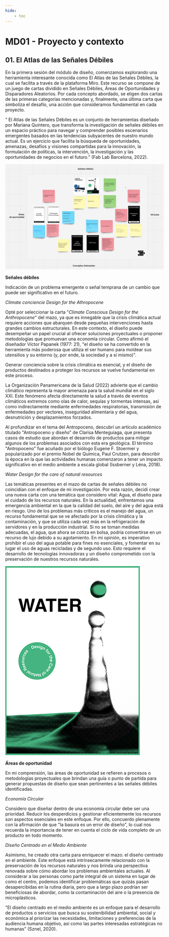 ```yaml
---
hide:
    - toc
---
```


# MD01 - Proyecto y contexto

## 01.  El Atlas de las Señales Débiles

En la primera sesión del módulo de diseño, comenzamos explorando una  herramienta interesante conocida como El Atlas de las Señales Débiles, la cual se facilita a través de la plataforma Miro. Este recurso se compone de un juego de cartas dividido en Señales Débiles, Áreas de Oportunidades y Disparadores Aleatorios. Por cada concepto abordado, se eligen dos cartas de las primeras categorías mencionadas y, finalmente, una última carta que simboliza el desafío, una acción que consideramos fundamental en cada proyecto.

“ El Atlas de las Señales Débiles es un conjunto de herramientas diseñado por Mariana Quintero, que transforma la investigación de señales débiles en un espacio práctico para navegar y comprender posibles escenarios emergentes basados ​​en las tendencias subyacentes de nuestro mundo actual. Es un ejercicio que facilita la búsqueda de oportunidades, amenazas, desafíos y visiones compartidas para la innovación, la formulación de políticas, la intervención, la investigación y las oportunidades de negocios en el futuro.” (Fab Lab Barcelona, 2022).

![Proyecto aguas grises](../images/MD01/captura_tableromiro_22_04_clase1.png)


**Señales débiles**

Indicación de un problema emergente o señal temprana de un cambio que puede ser significativo en el futuro. 


_Climate conciencie_
_Design for the Athropocene_

Opté por seleccionar la carta "_Climate Conscious Design for the Anthropocene_" del mazo, ya que es innegable que la crisis climática actual requiere acciones que abarquen desde pequeñas intervenciones hasta grandes cambios estructurales. En este contexto, el diseño puede desempeñar un papel crucial al ofrecer soluciones proyectuales o proponer metodologías que promuevan una economía circular. Como afirmó el diseñador Víctor Papanek (1977: 21), "el diseño se ha convertido en la herramienta más poderosa que utiliza el ser humano para moldear sus utensilios y su entorno (y, por ende, la sociedad y a sí mismo)".

Generar conciencia sobre la crisis climática es esencial, y el diseño de productos destinados a proteger los recursos se vuelve fundamental en este proceso.

La Organización Panamericana de la Salud (2022) advierte que el cambio climático representa la mayor amenaza para la salud mundial en el siglo XXI. Este fenómeno afecta directamente la salud a través de eventos climáticos extremos como olas de calor, sequías y tormentas intensas, así como indirectamente mediante enfermedades respiratorias, transmisión de enfermedades por vectores, inseguridad alimentaria y del agua, desnutrición y desplazamientos forzados.

Al profundizar en el tema del Antropoceno, descubrí un artículo académico titulado "Antropoceno y diseño" de Clarisa Menteguiaga, que presenta casos de estudio que abordan el desarrollo de productos para mitigar algunos de los problemas asociados con esta era geológica. El término "Antropoceno" fue acuñado por el biólogo Eugene F. Stoermer y popularizado por el premio Nobel de Química, Paul Crutzen, para describir la época en la que las actividades humanas comenzaron a tener un impacto significativo en el medio ambiente a escala global (Issberner y Léna, 2018).


_Water_ 
_Design for the care of natural resources_

<div class="container_about">
        <!-- Div izquierdo con texto y botón -->
        <div class="left-div">
            <p>Las temáticas presentes en el mazo de cartas de señales débiles no coincidían con el enfoque de mi investigación. Por esta razón, decidí crear una nueva carta con una temática que considero vital: Agua, el diseño para el cuidado de los recursos naturales. En la actualidad, enfrentamos una emergencia ambiental en la que la calidad del suelo, del aire y del agua está en riesgo. Uno de los problemas más críticos es el manejo del agua, un recurso fundamental que se ve afectado por la crisis climática y la contaminación, y que se utiliza cada vez más en la refrigeración de servidores y en la producción industrial. Si no se toman medidas adecuadas, el agua, que ahora se cotiza en bolsa, podría convertirse en un recurso de lujo debido a su agotamiento. En mi opinión, es imperativo prohibir el uso del agua potable para fines no esenciales, y fomentar en su lugar el uso de aguas recicladas y de segundo uso. Esto requiere el desarrollo de tecnologías innovadoras y un diseño comprometido con la preservación de nuestros recursos naturales.</p>
        </div>
        <div class="right-div">
                <img src="https://github.com/EDG-Saracho/Edgardo_Saracho/blob/main/docs/images/MD01/Agua.png?raw=true"></img>
        </div>
    </div>


**Áreas de oportunidad**

En mi comprensión, las áreas de oportunidad se refieren a procesos o metodologías proyectuales que brindan una guía o punto de partida para generar propuestas de diseño que sean pertinentes a las señales débiles identificadas.


_Economía Circular_

Considero que diseñar dentro de una economía circular debe ser una prioridad. Reducir los desperdicios y gestionar eficientemente los recursos son aspectos esenciales en este enfoque. Por ello, concuerdo plenamente con la afirmación de que "la basura es un error de diseño", lo cual nos recuerda la importancia de tener en cuenta el ciclo de vida completo de un producto en todo momento.


_Diseño Centrado en el Medio Ambiente_

<div class="container_about">
        <!-- Div izquierdo con texto y botón -->
        <div class="left-div">
            <p>Asimismo, he creado otra carta para enriquecer el mazo: el diseño centrado en el ambiente. Este enfoque está intrínsecamente relacionado con la preservación de los recursos naturales y nos brinda una perspectiva renovada sobre cómo abordar los problemas ambientales actuales. Al considerar a las personas como parte integral de un sistema en lugar de como el centro, podemos identificar problemáticas que quizás pasan desapercibidas en la rutina diaria, pero que a largo plazo podrían ser beneficiosas de abordar, como la contaminación del aire o la presencia de microplásticos.</p>
            <p>"El diseño centrado en el medio ambiente es un enfoque para el desarrollo de productos o servicios que busca su sostenibilidad ambiental, social y económica al priorizar las necesidades, limitaciones y preferencias de la audiencia humana objetivo, así como las partes interesadas estratégicas no humanas" (Sznel, 2020).</p>
        </div>
        <div class="right-div">
                <img src=""></img>
        </div>
    </div>






